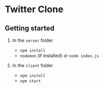 # Twitter Clone

## Getting started

1.  In the `server` folder

    * `npm install`
    * `nodemon` (if installed) or `node index.js`

2.  In the `client` folder

    * `npm install`
    * `npm start`
